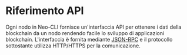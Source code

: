 # Riferimento API

Ogni nodo in Neo-CLI fornisce un'interfaccia API per ottenere i dati della blockchain da un nodo rendendo facile lo sviluppo di applicazioni blockchain. L'interfaccia è fornita mediante [JSON-RPC](http://wiki.geekdream.com/Specification/json-rpc_2.0.html) e il protocollo sottostante utilizza HTTP/HTTPS per la comunicazione. 

